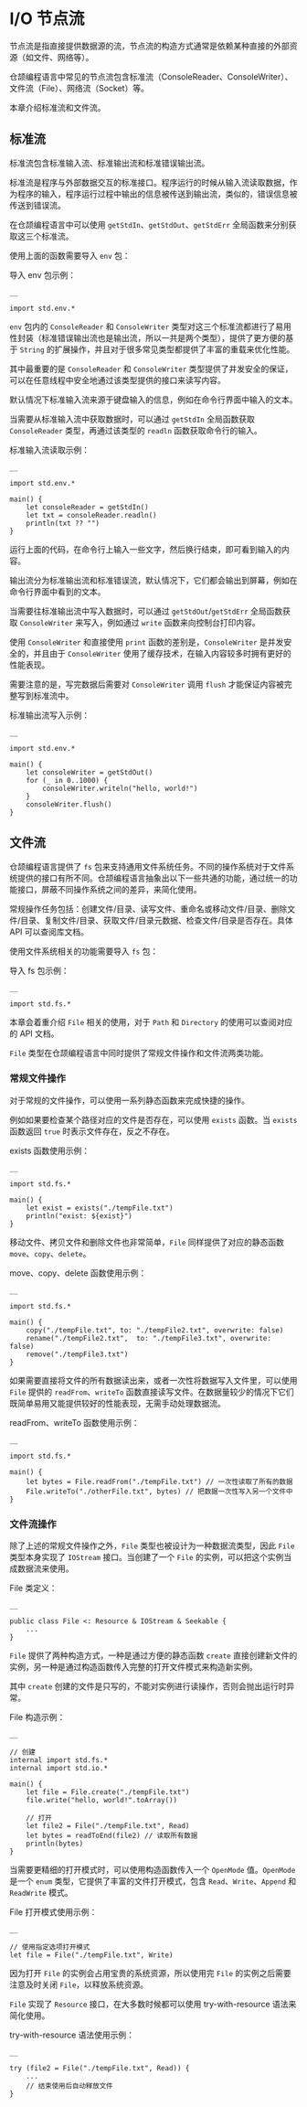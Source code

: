 
# I/O 节点流

节点流是指直接提供数据源的流，节点流的构造方式通常是依赖某种直接的外部资源（如文件、网络等）。

仓颉编程语言中常见的节点流包含标准流（ConsoleReader、ConsoleWriter）、文件流（File）、网络流（Socket）等。

本章介绍标准流和文件流。

## 标准流

标准流包含标准输入流、标准输出流和标准错误输出流。

标准流是程序与外部数据交互的标准接口。程序运行的时候从输入流读取数据，作为程序的输入，程序运行过程中输出的信息被传送到输出流，类似的，错误信息被传送到错误流。

在仓颉编程语言中可以使用 `getStdIn`、`getStdOut`、`getStdErr` 全局函数来分别获取这三个标准流。

使用上面的函数需要导入 `env` 包：

导入 env 包示例：
    
    __
    
    import std.env.*
    
`env` 包内的 `ConsoleReader` 和 `ConsoleWriter` 类型对这三个标准流都进行了易用性封装（标准错误输出流也是输出流，所以一共是两个类型），提供了更方便的基于 `String` 的扩展操作，并且对于很多常见类型都提供了丰富的重载来优化性能。

其中最重要的是 `ConsoleReader` 和 `ConsoleWriter` 类型提供了并发安全的保证，可以在任意线程中安全地通过该类型提供的接口来读写内容。

默认情况下标准输入流来源于键盘输入的信息，例如在命令行界面中输入的文本。

当需要从标准输入流中获取数据时，可以通过 `getStdIn` 全局函数获取 `ConsoleReader` 类型，再通过该类型的 `readln` 函数获取命令行的输入。

标准输入流读取示例：
    
    __
    
    import std.env.*
    
    main() {
        let consoleReader = getStdIn()
        let txt = consoleReader.readln()
        println(txt ?? "")
    }
    
运行上面的代码，在命令行上输入一些文字，然后换行结束，即可看到输入的内容。

输出流分为标准输出流和标准错误流，默认情况下，它们都会输出到屏幕，例如在命令行界面中看到的文本。

当需要往标准输出流中写入数据时，可以通过 `getStdOut`/`getStdErr` 全局函数获取 `ConsoleWriter` 来写入，例如通过 `write` 函数来向控制台打印内容。

使用 `ConsoleWriter` 和直接使用 `print` 函数的差别是，`ConsoleWriter` 是并发安全的，并且由于 `ConsoleWriter` 使用了缓存技术，在输入内容较多时拥有更好的性能表现。

需要注意的是，写完数据后需要对 `ConsoleWriter` 调用 `flush` 才能保证内容被完整写到标准流中。

标准输出流写入示例：
    
    __
    
    import std.env.*
    
    main() {
        let consoleWriter = getStdOut()
        for (_ in 0..1000) {
            consoleWriter.writeln("hello, world!")
        }
        consoleWriter.flush()
    }
    
## 文件流

仓颉编程语言提供了 `fs` 包来支持通用文件系统任务。不同的操作系统对于文件系统提供的接口有所不同。仓颉编程语言抽象出以下一些共通的功能，通过统一的功能接口，屏蔽不同操作系统之间的差异，来简化使用。

常规操作任务包括：创建文件/目录、读写文件、重命名或移动文件/目录、删除文件/目录、复制文件/目录、获取文件/目录元数据、检查文件/目录是否存在。具体 API 可以查阅库文档。

使用文件系统相关的功能需要导入 `fs` 包：

导入 fs 包示例：
    
    __
    
    import std.fs.*
    
本章会着重介绍 `File` 相关的使用，对于 `Path` 和 `Directory` 的使用可以查阅对应的 API 文档。

`File` 类型在仓颉编程语言中同时提供了常规文件操作和文件流两类功能。

### 常规文件操作

对于常规的文件操作，可以使用一系列静态函数来完成快捷的操作。

例如如果要检查某个路径对应的文件是否存在，可以使用 `exists` 函数。当 `exists` 函数返回 `true` 时表示文件存在，反之不存在。

exists 函数使用示例：
    
    __
    
    import std.fs.*
    
    main() {
        let exist = exists("./tempFile.txt")
        println("exist: ${exist}")
    }
    
移动文件、拷贝文件和删除文件也非常简单，`File` 同样提供了对应的静态函数 `move`、`copy`、`delete`。

move、copy、delete 函数使用示例：
    
    __
    
    import std.fs.*
    
    main() {
        copy("./tempFile.txt", to: "./tempFile2.txt", overwrite: false)
        rename("./tempFile2.txt",  to: "./tempFile3.txt", overwrite: false)
        remove("./tempFile3.txt")
    }
    
如果需要直接将文件的所有数据读出来，或者一次性将数据写入文件里，可以使用 `File` 提供的 `readFrom`、`writeTo` 函数直接读写文件。在数据量较少的情况下它们既简单易用又能提供较好的性能表现，无需手动处理数据流。

readFrom、writeTo 函数使用示例：
    
    __
    
    import std.fs.*
    
    main() {
        let bytes = File.readFrom("./tempFile.txt") // 一次性读取了所有的数据
        File.writeTo("./otherFile.txt", bytes) // 把数据一次性写入另一个文件中
    }
    
### 文件流操作

除了上述的常规文件操作之外，`File` 类型也被设计为一种数据流类型，因此 `File` 类型本身实现了 `IOStream` 接口。当创建了一个 `File` 的实例，可以把这个实例当成数据流来使用。

File 类定义：
    
    __
    
    public class File <: Resource & IOStream & Seekable {
        ...
    }
    
`File` 提供了两种构造方式，一种是通过方便的静态函数 `create` 直接创建新文件的实例，另一种是通过构造函数传入完整的打开文件模式来构造新实例。

其中 `create` 创建的文件是只写的，不能对实例进行读操作，否则会抛出运行时异常。

File 构造示例：
    
    __
    
    // 创建
    internal import std.fs.*
    internal import std.io.*
    
    main() {
        let file = File.create("./tempFile.txt")
        file.write("hello, world!".toArray())
    
        // 打开
        let file2 = File("./tempFile.txt", Read)
        let bytes = readToEnd(file2) // 读取所有数据
        println(bytes)
    }
    
当需要更精细的打开模式时，可以使用构造函数传入一个 `OpenMode` 值。`OpenMode` 是一个 `enum` 类型，它提供了丰富的文件打开模式，包含 `Read`、`Write`、`Append` 和 `ReadWrite` 模式。

File 打开模式使用示例：
    
    __
    
    // 使用指定选项打开模式
    let file = File("./tempFile.txt", Write)
    
因为打开 `File` 的实例会占用宝贵的系统资源，所以使用完 `File` 的实例之后需要注意及时关闭 `File`，以释放系统资源。

`File` 实现了 `Resource` 接口，在大多数时候都可以使用 try-with-resource 语法来简化使用。

try-with-resource 语法使用示例：
    
    __
    
    try (file2 = File("./tempFile.txt", Read)) {
        ...
        // 结束使用后自动释放文件
    }